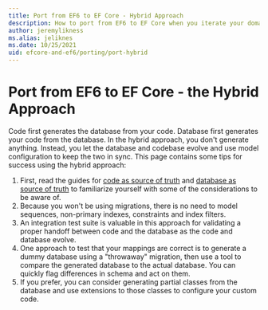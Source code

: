 ```yaml
---
title: Port from EF6 to EF Core - Hybrid Approach
description: How to port from EF6 to EF Core when you iterate your domain model and database separately and use mapping to connect the two.
author: jeremylikness
ms.alias: jeliknes
ms.date: 10/25/2021
uid: efcore-and-ef6/porting/port-hybrid
---
```


# Port from EF6 to EF Core - the Hybrid Approach

Code first generates the database from your code. Database first generates your code from the database. In the hybrid approach, you don't generate anything. Instead, you let the database and codebase evolve and use model configuration to keep the two in sync. This page contains some tips for success using the hybrid approach:

1. First, read the guides for [code as source of truth](/efcore-and-ef6/porting/port-code) and [database as source of truth](/efcore-and-ef6/porting/port-database) to familiarize yourself with some of the considerations to be aware of.
1. Because you won't be using migrations, there is no need to model sequences, non-primary indexes, constraints and index filters.
1. An integration test suite is valuable in this approach for validating a proper handoff between code and the database as the code and database evolve.
1. One approach to test that your mappings are correct is to generate a dummy database using a "throwaway" migration, then use a tool to compare the generated database to the actual database. You can quickly flag differences in schema and act on them.
1. If you prefer, you can consider generating partial classes from the database and use extensions to those classes to configure your custom code.
